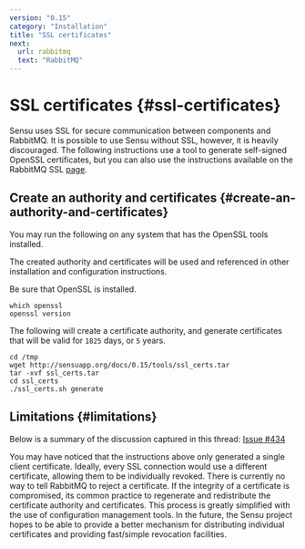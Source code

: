 ```yaml
---
version: "0.15"
category: "Installation"
title: "SSL certificates"
next:
  url: rabbitmq
  text: "RabbitMQ"
---
```


# SSL certificates {#ssl-certificates}

Sensu uses SSL for secure communication between components and
RabbitMQ. It is possible to use Sensu without SSL, however, it is
heavily discouraged. The following instructions use a tool to generate
self-signed OpenSSL certificates, but you can also use the
instructions available on the RabbitMQ SSL
[page](http://www.rabbitmq.com/ssl.html).

## Create an authority and certificates {#create-an-authority-and-certificates}

You may run the following on any system that has the OpenSSL tools
installed.

The created authority and certificates will be used and referenced in
other installation and configuration instructions.

Be sure that OpenSSL is installed.

~~~ shell
which openssl
openssl version
~~~

The following will create a certificate authority, and generate
certificates that will be valid for `1825` days, or `5` years.

~~~ shell
cd /tmp
wget http://sensuapp.org/docs/0.15/tools/ssl_certs.tar
tar -xvf ssl_certs.tar
cd ssl_certs
./ssl_certs.sh generate
~~~

## Limitations {#limitations}

Below is a summary of the discussion captured in this thread: [Issue
\#434](https://github.com/sensu/sensu/issues/434)

You may have noticed that the instructions above only generated a
single client certificate. Ideally, every SSL connection would use a
different certificate, allowing them to be individually revoked. There
is currently no way to tell RabbitMQ to reject a certificate. If the
integrity of a certificate is compromised, its common practice to
regenerate and redistribute the certificate authority and
certificates. This process is greatly simplified with the use of
configuration management tools. In the future, the Sensu project hopes
to be able to provide a better mechanism for distributing individual
certificates and providing fast/simple revocation facilities.
